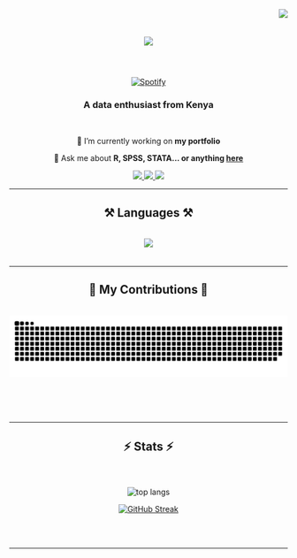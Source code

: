 <img align="right" src="https://visitor-badge.laobi.icu/badge?page_id=ken-warren.ken-warren" />

<h1 align="center">
    <img src="https://readme-typing-svg.herokuapp.com/?font=Righteous&size=35&center=true&vCenter=true&width=500&height=70&duration=4000&lines=Hi+There!+👋;+I'm+Ken+Warren!;" />
</h1>

&nbsp;<div align="center">
  [![Spotify](https://spotifyapp-profile-j7i368x61-ken-warrens-projects.vercel.app/api/spotify?background_color=0d1117&border_color=ffffff)](https://open.spotify.com/user/31gfdutr5y3esqn3x35x3q5agopm)
</div>


<h3 align="center">A data enthusiast from Kenya </h3>

<br/>

<div align="center">
 
 🔭 I’m currently working on **my portfolio**
 

💬 Ask me about **R, SPSS, STATA... or anything [here](https://github.com/ken-warren/ken-warren/issues)**

 </div>
 
<div align="center"> 
  <a href="mailto:kennedykyalo168@gmail.com">
    <img src="https://img.shields.io/badge/Gmail-333333?style=for-the-badge&logo=gmail&logoColor=red" />
  </a>
  <a href="https://linkedin.com/in/kennedykyalo/" target="_blank">
    <img src="https://img.shields.io/badge/LinkedIn-0077B5?style=for-the-badge&logo=linkedin&logoColor=white" target="_blank" />
  </a>
  <a href="https://ken-warren.github.io" target="_blank">
     <img src="https://img.shields.io/badge/Portfolio-FF5722?style=for-the-badge&logo=todoist&logoColor=white" target="_blank" /> <!-- sqlite, safari, google-chrome are other good icon options -->
  </a>
</div>

 <hr/>
 
<h2 align="center">⚒️ Languages ⚒️</h2>
<br/>
<div align="center">
    <img src="https://skillicons.dev/icons?i=html,javascript,css,c,r" /><br>
</div>

<br/>
<hr/>

<div align="center">
  <h2>🐍 My Contributions 🐍</h2>
  <br>
  <img alt="snake eating my contributions" src="https://raw.githubusercontent.com/ken-warren/ken-warren/output/github-contribution-grid-snake.svg" />
  
  <br/><br/><br/>
</div>

<hr/>

<h2 align="center">⚡ Stats ⚡</h2>
<br>
<div align=center>
  <br/>
  <img width=325 align="center" src="https://github-readme-stats.vercel.app/api/top-langs/?username=ken-warren&hide=langs_count=8&layout=compact&theme=react&border_radius=10&size_weight=0.5&count_weight=0.5&exclude_repo=github-readme-stats" alt="top langs" />

[![GitHub Streak](https://github-readme-streak-statss-bay.vercel.app?user=ken-warren&theme=dark&align=center&hide_border=true&border_radius=2.5)](https://git.io/streak-stats)

</div>
<br/><br/>

<hr/>

<br/>
<br/>
